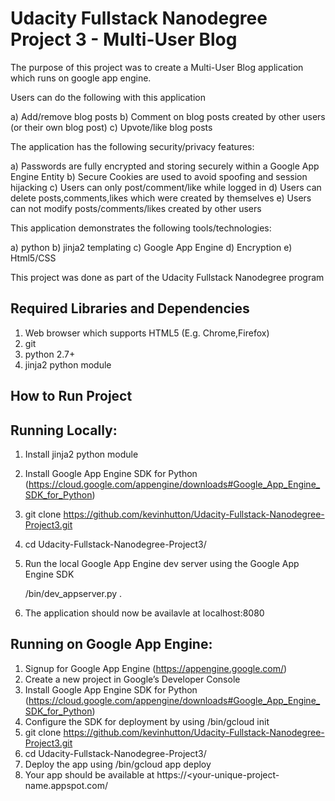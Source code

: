 # Udacity Fullstack Nanodegree Project 3 - Multi-User Blog 

The purpose of this project was to create a Multi-User Blog application which runs on google app engine.

Users can do the following with this application

  a) Add/remove blog posts
  b) Comment on blog posts created by other users (or their own blog post)
  c) Upvote/like blog posts

The application has the following security/privacy features:

  a) Passwords are fully encrypted and storing securely within a Google App Engine Entity
  b) Secure Cookies are used to avoid spoofing and session hijacking
  c) Users can only post/comment/like while logged in
  d) Users can delete posts,comments,likes which were created by themselves
  e) Users can not modify posts/comments/likes created by other users
  
This application demonstrates the following tools/technologies:

  a) python
  b) jinja2 templating
  c) Google App Engine
  d) Encryption
  e) Html5/CSS

This project was done as part of the Udacity Fullstack Nanodegree program

Required Libraries and Dependencies
-----------------------------------
1) Web browser which supports HTML5 (E.g. Chrome,Firefox)
2) git
3) python 2.7+
4) jinja2 python module

How to Run Project
------------------
Running Locally:
------------------

1) Install jinja2 python module

2) Install Google App Engine SDK for Python  (https://cloud.google.com/appengine/downloads#Google_App_Engine_SDK_for_Python)

2)    git clone https://github.com/kevinhutton/Udacity-Fullstack-Nanodegree-Project3.git

3)    cd Udacity-Fullstack-Nanodegree-Project3/

4) Run the local Google App Engine dev server using the Google App Engine SDK 

      <your-google-cloud-sdk-install-location>/bin/dev_appserver.py .
      
5) The application should now be availavle at localhost:8080

Running on Google App Engine:
------------------

1) Signup for Google App Engine (https://appengine.google.com/)
2) Create a new project in Google’s Developer Console
3) Install Google App Engine SDK for Python  (https://cloud.google.com/appengine/downloads#Google_App_Engine_SDK_for_Python)
4) Configure the SDK for deployment by using
    <your-google-cloud-sdk-install-location>/bin/gcloud init 
5) git clone https://github.com/kevinhutton/Udacity-Fullstack-Nanodegree-Project3.git
6) cd Udacity-Fullstack-Nanodegree-Project3/
7) Deploy the app using 
      <your-google-cloud-sdk-install-location>/bin/gcloud app deploy
8) Your app should be available at https://<your-unique-project-name.appspot.com/


